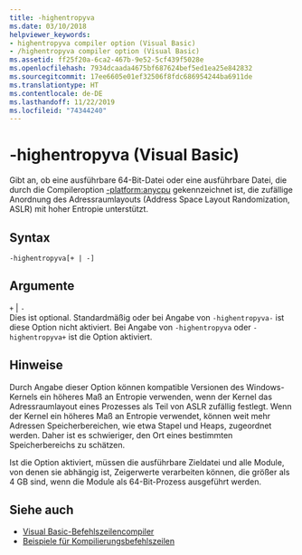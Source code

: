 ```yaml
---
title: -highentropyva
ms.date: 03/10/2018
helpviewer_keywords:
- highentropyva compiler option (Visual Basic)
- /highentropyva compiler option (Visual Basic)
ms.assetid: ff25f20a-6ca2-467b-9e52-5cf439f5028e
ms.openlocfilehash: 7934dcaada4675bf687624bef5ed1ea25e842832
ms.sourcegitcommit: 17ee6605e01ef32506f8fdc686954244ba6911de
ms.translationtype: HT
ms.contentlocale: de-DE
ms.lasthandoff: 11/22/2019
ms.locfileid: "74344240"
---
```

# <a name="-highentropyva-visual-basic"></a>-highentropyva (Visual Basic)
Gibt an, ob eine ausführbare 64-Bit-Datei oder eine ausführbare Datei, die durch die Compileroption [-platform:anycpu](../../../visual-basic/reference/command-line-compiler/platform.md) gekennzeichnet ist, die zufällige Anordnung des Adressraumlayouts (Address Space Layout Randomization, ASLR) mit hoher Entropie unterstützt.  
  
## <a name="syntax"></a>Syntax  
  
```console  
-highentropyva[+ | -]  
```  
  
## <a name="arguments"></a>Argumente  
 `+` &#124; `-`  
 Dies ist optional. Standardmäßig oder bei Angabe von `-highentropyva-` ist diese Option nicht aktiviert. Bei Angabe von `-highentropyva` oder `-highentropyva+` ist die Option aktiviert.  
  
## <a name="remarks"></a>Hinweise  
 Durch Angabe dieser Option können kompatible Versionen des Windows-Kernels ein höheres Maß an Entropie verwenden, wenn der Kernel das Adressraumlayout eines Prozesses als Teil von ASLR zufällig festlegt. Wenn der Kernel ein höheres Maß an Entropie verwendet, können weit mehr Adressen Speicherbereichen, wie etwa Stapel und Heaps, zugeordnet werden. Daher ist es schwieriger, den Ort eines bestimmten Speicherbereichs zu schätzen.  
  
 Ist die Option aktiviert, müssen die ausführbare Zieldatei und alle Module, von denen sie abhängig ist, Zeigerwerte verarbeiten können, die größer als 4 GB sind, wenn die Module als 64-Bit-Prozess ausgeführt werden.  
  
## <a name="see-also"></a>Siehe auch

- [Visual Basic-Befehlszeilencompiler](../../../visual-basic/reference/command-line-compiler/index.md)
- [Beispiele für Kompilierungsbefehlszeilen](../../../visual-basic/reference/command-line-compiler/sample-compilation-command-lines.md)
